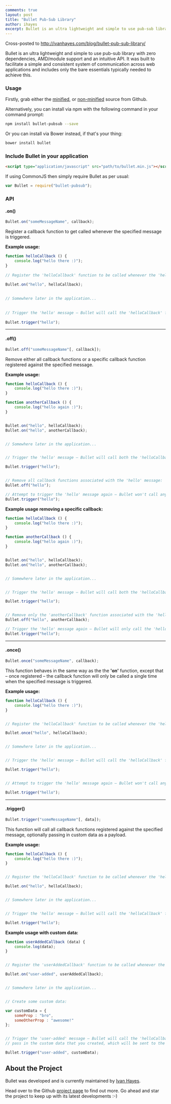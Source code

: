 ```yaml
---
comments: true
layout: post
title: "Bullet Pub-Sub Library"
author: ihayes
excerpt: Bullet is an ultra lightweight and simple to use pub-sub library with zero dependencies, AMD/module support and an intuitive API.
---
```


Cross-posted to http://ivanhayes.com/blog/bullet-pub-sub-library/

Bullet is an ultra lightweight and simple to use pub-sub library with zero dependencies, AMD/module support and an intuitive API.
It was built to facilitate a simple and consistent system of communication across web applications and includes only the bare essentials typically needed to achieve this.

### Usage
Firstly, grab either the [minified](https://raw.githubusercontent.com/munkychop/bullet/master/dist/bullet.min.js), or [non-minified](https://raw.githubusercontent.com/munkychop/bullet/master/dist/bullet.js) source from Github.


Alternatively, you can install via npm with the following command in your command prompt:

```sh
npm install bullet-pubsub --save
```

Or you can install via Bower instead, if that's your thing:

```sh
bower install bullet
```

### Include Bullet in your application
```html
<script type="application/javascript" src="path/to/bullet.min.js"></script>
```

If using CommonJS then simply require Bullet as per usual:

```javascript
var Bullet = require("bullet-pubsub");
```
 
### API

#### **.on()**

```javascript
Bullet.on("someMessageName", callback);
```

Register a callback function to get called whenever the specified message is triggered.

**Example usage:**

```javascript
function helloCallback () {
    console.log("hello there :)");
}
 
// Register the 'helloCallback' function to be called whenever the 'hello' message is triggered:
    
Bullet.on("hello", helloCallback);
    

// Somewhere later in the application...
    
    
// Trigger the 'hello' message – Bullet will call the 'helloCallback' function:
    
Bullet.trigger("hello");
```    

----------

#### **.off()**

```javascript
Bullet.off("someMessageName"[, callback]);
```

Remove either all callback functions or a specific callback function registered against the specified message.

**Example usage:**

```javascript
function helloCallback () {
    console.log("hello there :)");
}

function anotherCallback () {
    console.log("hello again :)");
}


Bullet.on("hello", helloCallback);
Bullet.on("hello", anotherCallback);


// Somewhere later in the application...


// Trigger the 'hello' message – Bullet will call both the 'helloCallback' and 'anotherCallback' functions:

Bullet.trigger("hello");


// Remove all callback functions associated with the 'hello' message:
Bullet.off("hello");

// Attempt to trigger the 'hello' message again – Bullet won't call any functions:
Bullet.trigger("hello");
```

**Example usage removing a specific callback:**

```javascript
function helloCallback () {
    console.log("hello there :)");
}

function anotherCallback () {
    console.log("hello again :)");
}


Bullet.on("hello", helloCallback);
Bullet.on("hello", anotherCallback);


// Somewhere later in the application...


// Trigger the 'hello' message – Bullet will call both the 'helloCallback' and 'anotherCallback' functions:

Bullet.trigger("hello");


// Remove only the 'anotherCallback' function associated with the 'hello' message:
Bullet.off("hello", anotherCallback);

// Trigger the 'hello' message again – Bullet will only call the 'helloCallback' function:
Bullet.trigger("hello");
```

----------


    
#### **.once()**

```javascript
Bullet.once("someMessageName", callback);
```

This function behaves in the same way as the the **'on'** function, except that – once registered – the callback function will only be called a single time when the specified message is triggered.

**Example usage:**

```javascript
function helloCallback () {
    console.log("hello there :)");
}


// Register the 'helloCallback' function to be called whenever the 'hello' message is triggered:

Bullet.once("hello", helloCallback);


// Somewhere later in the application...


// Trigger the 'hello' message – Bullet will call the 'helloCallback' function:

Bullet.trigger("hello");


// Attempt to trigger the 'hello' message again – Bullet won't call any functions this time:

Bullet.trigger("hello");
```  

----------


#### **.trigger()**

```javascript
Bullet.trigger("someMessageName"[, data]);
```

This function will call all callback functions registered against the specified message, optionally passing in custom data as a payload.

**Example usage:**

```javascript 
function helloCallback () {
    console.log("hello there :)");
}


// Register the 'helloCallback' function to be called whenever the 'hello' message is triggered:

Bullet.on("hello", helloCallback);


// Somewhere later in the application...


// Trigger the 'hello' message – Bullet will call the 'helloCallback' function:

Bullet.trigger("hello");
```  

**Example usage with custom data:**

```javascript
function userAddedCallback (data) {
    console.log(data);
}


// Register the 'userAddedCallback' function to be called whenever the 'user-added' message is triggered:

Bullet.on("user-added", userAddedCallback);


// Somewhere later in the application...


// Create some custom data:

var customData = {
    someProp : "bro",
    someOtherProp : "awesome!"
};


// Trigger the 'user-added' message – Bullet will call the 'helloCallback' function and
// pass in the custom data that you created, which will be sent to the function as a parameter:

Bullet.trigger("user-added", customData);
```

## About the Project
Bullet was developed and is currently maintained by [Ivan Hayes](https://twitter.com/munkychop).

Head over to the Github [project page](https://github.com/munkychop/bullet) to find out more. Go ahead and star the project to keep up with its latest developments :-)